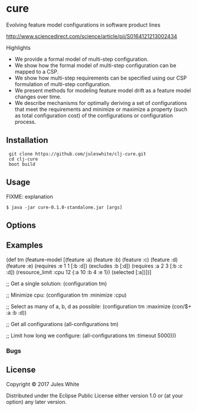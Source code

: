# cure

Evolving feature model configurations in software product lines

http://www.sciencedirect.com/science/article/pii/S0164121213002434

Highlights
* We provide a formal model of multi-step configuration.
* We show how the formal model of multi-step configuration can be mapped to a CSP.
* We show how multi-step requirements can be specified using our CSP formulation of multi-step configuration.
* We present methods for modeling feature model drift as a feature model changes over time.
* We describe mechanisms for optimally deriving a set of configurations that meet the requirements and minimize or maximize a property (such as total configuration cost) of the configurations or configuration process.


## Installation

     git clone https://github.com/juleswhite/clj-cure.git
     cd clj-cure
     boot build

## Usage

FIXME: explanation

    $ java -jar cure-0.1.0-standalone.jar [args]

## Options

[//]: # (The options documentation is produced by running 'java -jar cure-0.1.0-standalone.jar -h')


## Examples

  (def tm (feature-model 
             [(feature :a)
              (feature :b)
              (feature :c)
              (feature :d)
              (feature :e)
              (requires :e 1 1 [:b :d])
              (excludes :b [:d])
              (requires :a 2 3 [:b :c :d])
              (resource_limit :cpu 12 {:a 10 :b 4 :e 1})
              (selected [:a])])]
  
   ;; Get a single solution:
   (configuration tm)
  
   ;; Minimize cpu:
   (configuration tm :minimize :cpu)
  
   ;; Select as many of a, b, d as possible:
   (configuration tm :maximize (con/$+ :a :b :d))
  
   ;; Get all configurations
   (all-configurations tm)
  
   ;; Limit how long we configure:
   (all-configurations tm :timeout 5000)))



### Bugs


## License

Copyright © 2017 Jules White

Distributed under the Eclipse Public License either version 1.0 
or (at your option) any later version.
